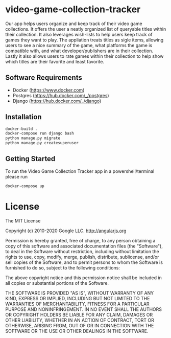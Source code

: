 # video-game-collection-tracker
Our app helps users organize and keep track of their video game collections. It offers the user a neatly organized list of queryable titles within their collection. It also leverages wish-lists to help users keep track of games they want to play. The appliation treats titles as sigle items, allowing users to see a nice summary of the game, what platforms the game is compatible with, and what developer/publishers are in their collection. Lastly it also allows users to rate games within their collection to help show which titles are their favorite and least favorite. 

## Software Requirements
* Docker (https://www.docker.com)
* Postgres (https://hub.docker.com/_/postgres)
* Django (https://hub.docker.com/_/django)

## Installation
```bash
docker-build .
docker-compose run django bash
python manage.py migrate
python manage.py createsuperuser
```

## Getting Started
To run the Video Game Collection Tracker app in a powershell/terminal please run
```bash
docker-compose up
```

# License
The MIT License

Copyright (c) 2010-2020 Google LLC. http://angularjs.org

Permission is hereby granted, free of charge, to any person obtaining a copy
of this software and associated documentation files (the "Software"), to deal
in the Software without restriction, including without limitation the rights
to use, copy, modify, merge, publish, distribute, sublicense, and/or sell
copies of the Software, and to permit persons to whom the Software is
furnished to do so, subject to the following conditions:

The above copyright notice and this permission notice shall be included in
all copies or substantial portions of the Software.

THE SOFTWARE IS PROVIDED "AS IS", WITHOUT WARRANTY OF ANY KIND, EXPRESS OR
IMPLIED, INCLUDING BUT NOT LIMITED TO THE WARRANTIES OF MERCHANTABILITY,
FITNESS FOR A PARTICULAR PURPOSE AND NONINFRINGEMENT. IN NO EVENT SHALL THE
AUTHORS OR COPYRIGHT HOLDERS BE LIABLE FOR ANY CLAIM, DAMAGES OR OTHER
LIABILITY, WHETHER IN AN ACTION OF CONTRACT, TORT OR OTHERWISE, ARISING FROM,
OUT OF OR IN CONNECTION WITH THE SOFTWARE OR THE USE OR OTHER DEALINGS IN
THE SOFTWARE.
